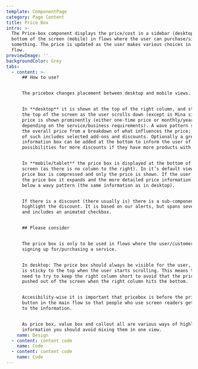 ```yaml
---
template: ComponentPage
category: Page Content
title: Price Box
intro: >-
  The Price-box component displays the price/cost in a sidebar (desktop)/at the
  bottom of the screen (mobile) in flows where the user can purchase/sign-up for
  something. The price is updated as the user makes various choices in the main
  flow.
previewImage: ''
backgroundColor: Grey
tabs:
  - content: >-
      ## How to use?


      The pricebox changes placement between desktop and mobile views.


      In **desktop** it is shown at the top of the right column, and sticks to
      the top of the screen as the user scrolls down (except in Mina sidor). The
      price is shown prominently (either one-time price or monthly/yearly
      depending on the service/business requirements). A wave pattern separates
      the overall price from a breakdown of what influences the price; examples
      of such includes selected add-ons and discounts. Optionally a grey
      information box can be added at the bottom to inform the user of
      possibilities for more discounts if they have more products with us.


      In **mobile/tablet** the price box is displayed at the bottom of the
      screen (as there is no column to the right). In it’s default view the
      price box is compressed and only the price is shown. If the user clicks on
      the price box it expands and the more detailed price information is shown
      below a wavy pattern (the same information as in desktop).


      If there is a discount (there usually is) there is a sub-component to
      highlight the discount. It is based on our alerts, but spans several lines
      and includes an animated checkbox.


      ## Please consider


      The price box is only to be used in flows where the user/customer is
      signing up for/purchasing a service.


      In desktop: The price box should always be visible for the user, and thus
      is sticky to the top when the user starts scrolling. This means that you
      need to try to keep the right column short to avoid that the price box is
      pushed out of the screen when the right column hits the bottom.


      Accesibility-wise it is important that pricebox is before the primary
      button in the main flow so that people who use screen readers get access
      to the information.  


      As price box, value box and callout all are various ways of highlighting
      information you should avoid mixing them in one view.
    name: Design
  - content: content code
    name: Code
  - content: content code
    name: Code
---
```


